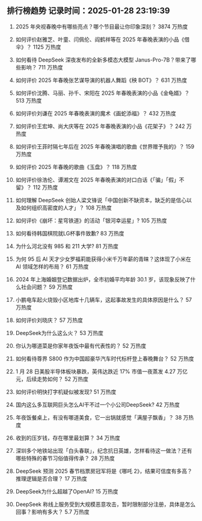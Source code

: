 
## 排行榜趋势 记录时间：2025-01-28 23:19:39
  
  1. 2025 年央视春晚中有哪些亮点？哪个节目最让你印象深刻？ 3874 万热度
    
  2. 如何评价赵雅芝、叶童、闫佩伦、阎鹤祥等在 2025 年春晚表演的小品《借伞》？ 1125 万热度
    
  3. 如何看待 DeepSeek 深夜发布的全新多模态大模型 Janus-Pro-7B？带来了哪些影响？ 711 万热度
    
  4. 如何评价 2025 年春晚张艺谋导演的机器人舞蹈《秧 BOT》？ 631 万热度
    
  5. 如何评价沈腾、马丽、孙千、宋阳在 2025 年春晚表演的小品《金龟婿》？ 513 万热度
    
  6. 如何评价刘谦在 2025 年春晚表演的魔术《画蛇添福》？ 432 万热度
    
  7. 如何评价王宏坤、尚大庆等在 2025 年春晚表演的小品《花架子》？ 242 万热度
    
  8. 如何评价王菲时隔七年后在 2025 年春晚演唱的歌曲《世界赠予我的》？ 159 万热度
    
  9. 如何评价 2025 年春晚的歌曲《玉盘》？ 118 万热度
    
  10. 如何评价徐浩伦、谭湘文在 2025 年春晚表演的对口白话《「骗」「假」不留》？ 112 万热度
    
  11. 如何理解 DeepSeek 创始人梁文锋说「中国创新不缺资本，缺乏的是信心以及如何组织高密度的人才」？ 108 万热度
    
  12. 如何评价《崩坏：星穹铁道》的活动「银河幸运星」? 105 万热度
    
  13. 如何看待韩国棋院就LG杯事件致歉? 83 万热度
    
  14. 为什么河北没有 985 和 211 大学? 81 万热度
    
  15. 为何 95 后 AI 天才少女罗福莉能获得小米千万年薪的青睐？这体现了小米在 AI 领域怎样的布局？ 61 万热度
    
  16. 2024 年上海婚姻登记数据出炉，全市初婚平均年龄 30.1 岁，该现象反映了什么社会问题？ 59 万热度
    
  17. 小鹏电车起火烧毁小区地库十几辆车，这起事故发生的具体原因是什么？ 57 万热度
    
  18. 如何评价刘晓庆？ 57 万热度
    
  19. DeepSeek为什么这么火？ 53 万热度
    
  20. 你认为哪道菜是你家年夜饭中最有代表性的？ 52 万热度
    
  21. 如何看待尊界 S800 作为中国超豪华汽车时代标杆登上春晚舞台？ 52 万热度
    
  22. 1 月 28 日美股半导体板块暴跌，英伟达跌近 17% 市值一夜蒸发 4.27 万亿元，后续走势如何？ 52 万热度
    
  23. 如何评价明快打字机疑似被发现? 51 万热度
    
  24. 国内这么多互联网巨头怎么AI干不过一个小公司DeepSeek? 42 万热度
    
  25. 年夜饭餐桌上，有没有哪道美食，它一出锅就感觉「满屋子飘香」？ 38 万热度
    
  26. 收到的压岁钱，存在哪里最划算？ 34 万热度
    
  27. 深圳多个地铁站出现「白头春联」，纪念抗日英雄，怎样看待这一做法？还有哪些特殊的春节习俗值得传承？ 28 万热度
    
  28. DeepSeek 预测 2025 春节档票房冠军将是《哪吒 2》，结果可信度有多高？推理逻辑是否合理？ 17 万热度
    
  29. DeepSeek为什么超越了OpenAI? 15 万热度
    
  30. DeepSeek 称线上服务受到大规模恶意攻击，暂时限制部分注册，具体是怎么回事？影响有多大？ 5.7 万热度
    